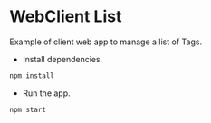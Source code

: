 # WebClient List

Example of client web app to manage a list of Tags.

- Install dependencies

```sh
npm install
```

- Run the app.

```sh
npm start
```
